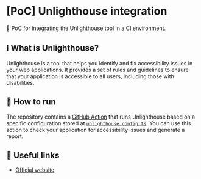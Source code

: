 # [PoC] Unlighthouse integration

🧪 PoC for integrating the Unlighthouse tool in a CI environment.

## ℹ️ What is Unlighthouse?

Unlighthouse is a tool that helps you identify and fix accessibility issues in your web applications. It provides a set of rules and guidelines to ensure that your application is accessible to all users, including those with disabilities.

## 🚀 How to run

The repository contains a [GitHub Action](.github/workflows/unlighthouse.yml) that runs Unlighthouse based on a specific configuration stored at [`unlighthouse.config.ts`](unlighthouse.config.ts). You can use this action to check your application for accessibility issues and generate a report.

## 🔗 Useful links

- [Official website](https://unlighthouse.dev/)
